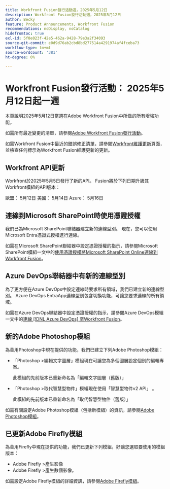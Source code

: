```yaml
---
title: Workfront Fusion發行活動週，2025年5月12日
description: Workfront Fusion發行活動週，2025年5月12日
author: Becky
feature: Product Announcements, Workfront Fusion
recommendations: noDisplay, noCatalog
hidefromtoc: true
exl-id: 5f0e023f-42e5-462a-9428-79e3a2f34093
source-git-commit: e0d9d76ab2cbd8bd277514a4291974af4fceba73
workflow-type: tm+mt
source-wordcount: '381'
ht-degree: 0%

---
```


# Workfront Fusion發行活動： 2025年5月12日起一週

本頁說明2025年5月12日當週在Adobe Workfront Fusion中所做的所有增強功能。

如需所有最近變更的清單，請參閱[Adobe Workfront Fusion發行活動](/help/workfront-fusion/fusion-product-releases/fusion-release-activity.md)。

如需Workfront Fusion中最近的錯誤修正清單，請參閱[Workfront維護更新](https://experienceleague.adobe.com/en/docs/workfront-known-issues/releases/current-updates)頁面，並檢查任何標示為Workfront Fusion維護更新的更新。

## Workfront API更新

Workfront於2025年5月5日發行了新的API。 Fusion將於下列日期升級其Workfront模組的API版本：

歐盟： 5月12日
美國： 5月14日
Azure： 5月16日

## 連線到Microsoft SharePoint時使用憑證授權

我們已為Microsoft SharePoint聯結器建立新的連線型別。 現在，您可以使用Microsoft Entra憑證式授權進行連線。

如需在Microsoft SharePoint聯結器中設定憑證授權的指示，請參閱Microsoft SharePoint模組一文中的[使用憑證授權將Microsoft SharePoint Online連線到Workfront Fusion](/help/workfront-fusion/references/apps-and-modules/third-party-connectors/sharepoint-modules.md#connect-microsoft-sharepoint-online-to-workfront-fusion-using-certificate-authorization)。

## Azure DevOps聯結器中有新的連線型別

為了更方便在Azure DevOps中設定連線時要求所有領域，我們已建立新的連線型別。 Azure DevOps EntraApp連線型別包含切換功能，可讓您要求連線的所有領域。

如需在Azure DevOps聯結器中設定憑證授權的指示，請參閱Azure DevOps模組一文中的[連線 [!DNL Azure DevOps] 至Workfront Fusion](/help/workfront-fusion/references/apps-and-modules/third-party-connectors/azure-dev-ops.md#connect-azure-devops-to-workfront-fusion)。

## 新的Adobe Photoshop模組

為善用Photoshop中現在提供的功能，我們已建立下列Adobe Photoshop模組：

* 「Photoshop >編輯文字圖層」模組現在可讓您為多個圖層設定個別的編輯專案。

  此模組的先前版本已重新命名為「編輯文字圖層（舊版）」
* 「Photoshop >取代智慧型物件」模組現在使用「智慧型物件v2 API」 。

  此模組的先前版本已重新命名為「取代智慧型物件（舊版）」

如需有關設定Adobe Photoshop模組（包括新模組）的資訊，請參閱[Adobe Photoshop模組](/help/workfront-fusion/references/apps-and-modules/adobe-connectors/adobe-photoshop-modules.md)。

## 已更新Adobe Firefly模組

為善用Firefly中現在提供的功能，我們已更新下列模組，好讓您選取要使用的模組版本：

* Adobe Firefly >產生影像
* Adobe Firefly >產生數個影像。

如需設定Adobe Firefly模組的詳細資訊，請參閱[Adobe Firefly模組](/help/workfront-fusion/references/apps-and-modules/adobe-connectors/adobe-firefly-modules.md)。
